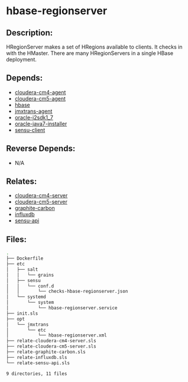# hbase-regionserver

## Description:

HRegionServer makes a set of HRegions available to clients. It checks in with
the HMaster. There are many HRegionServers in a single HBase deployment.

## Depends:

  -  [cloudera-cm4-agent](salt/cloudera-cm4-agent)
  -  [cloudera-cm5-agent](salt/cloudera-cm5-agent)
  -  [hbase](salt/hbase)
  -  [jmxtrans-agent](salt/jmxtrans-agent)
  -  [oracle-j2sdk1\_7](salt/oracle-j2sdk1_7)
  -  [oracle-java7-installer](salt/oracle-java7-installer)
  -  [sensu-client](salt/sensu-client)

## Reverse Depends:

  -  N/A

## Relates:

  -  [cloudera-cm4-server](salt/cloudera-cm4-server)
  -  [cloudera-cm5-server](salt/cloudera-cm5-server)
  -  [graphite-carbon](salt/graphite-carbon)
  -  [influxdb](salt/influxdb)
  -  [sensu-api](salt/sensu-api)

## Files:

```bash
.
├── Dockerfile
├── etc
│   ├── salt
│   │   └── grains
│   ├── sensu
│   │   └── conf.d
│   │       └── checks-hbase-regionserver.json
│   └── systemd
│       └── system
│           └── hbase-regionserver.service
├── init.sls
├── opt
│   └── jmxtrans
│       └── etc
│           └── hbase-regionserver.xml
├── relate-cloudera-cm4-server.sls
├── relate-cloudera-cm5-server.sls
├── relate-graphite-carbon.sls
├── relate-influxdb.sls
└── relate-sensu-api.sls

9 directories, 11 files
```
